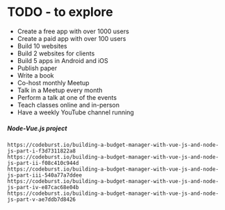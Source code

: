 # TODO - to explore

* Create a free app with over 1000 users
* Create a paid app with over 100 users
* Build 10 websites
* Build 2 websites for clients
* Build 5 apps in Android and iOS
* Publish paper
* Write a book
* Co-host monthly Meetup
* Talk in a Meetup every month
* Perform a talk at one of the events
* Teach classes online and in-person
* Have a weekly YouTube channel running

##### Node-Vue.js project

```
https://codeburst.io/building-a-budget-manager-with-vue-js-and-node-js-part-i-f3d7311822a8
https://codeburst.io/building-a-budget-manager-with-vue-js-and-node-js-part-ii-f08c410c944d
https://codeburst.io/building-a-budget-manager-with-vue-js-and-node-js-part-iii-540a77a7ddee
https://codeburst.io/building-a-budget-manager-with-vue-js-and-node-js-part-iv-e87cac68e04b
https://codeburst.io/building-a-budget-manager-with-vue-js-and-node-js-part-v-ae7ddb7d8426
```



